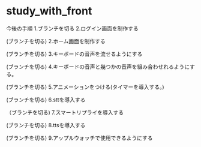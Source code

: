 # study_with_front

今後の手順
1.ブランチを切る
2.ログイン画面を制作する

(ブランチを切る)
2.ホーム画面を制作する

(ブランチを切る)
3.キーボードの音声を流せるようにする

(ブランチを切る)
4.キーボードの音声と幾つかの音声を組み合わせれるようにする。

(ブランチを切る)
5.アニメーションをつける(タイマーを導入する。)

(ブランチを切る)
6.sttを導入する

（ブランチを切る)
7.スマートリプライを導入する

(ブランチを切る)
8.ttsを導入する

(ブランチを切る)
9.アップルウォッチで使用できるようにする
